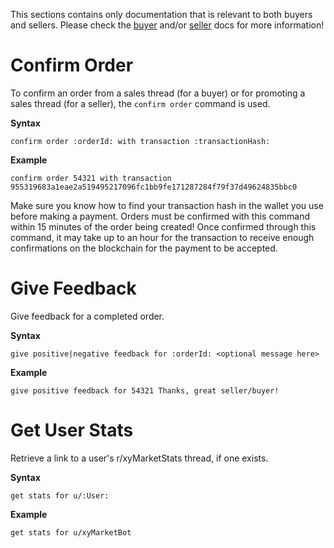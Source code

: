 This sections contains only documentation that is relevant to both buyers and sellers. Please check the [buyer](https://www.xyfir.com/documentation/xyfir-market/buyers) and/or [seller](https://www.xyfir.com/documentation/xyfir-market/sellers) docs for more information!

# Confirm Order

To confirm an order from a sales thread (for a buyer) or for promoting a sales thread (for a seller), the `confirm order` command is used.

**Syntax**
```
confirm order :orderId: with transaction :transactionHash:
```

**Example**
```
confirm order 54321 with transaction 955319683a1eae2a519495217096fc1bb9fe171287284f79f37d49624835bbc0
```

Make sure you know how to find your transaction hash in the wallet you use before making a payment. Orders must be confirmed with this command within 15 minutes of the order being created! Once confirmed through this command, it may take up to an hour for the transaction to receive enough confirmations on the blockchain for the payment to be accepted.

# Give Feedback

Give feedback for a completed order.

**Syntax**
```
give positive|negative feedback for :orderId: <optional message here>
```

**Example**
```
give positive feedback for 54321 Thanks, great seller/buyer!
```

# Get User Stats

Retrieve a link to a user's r/xyMarketStats thread, if one exists.

**Syntax**
```
get stats for u/:User:
```

**Example**
```
get stats for u/xyMarketBot
```
